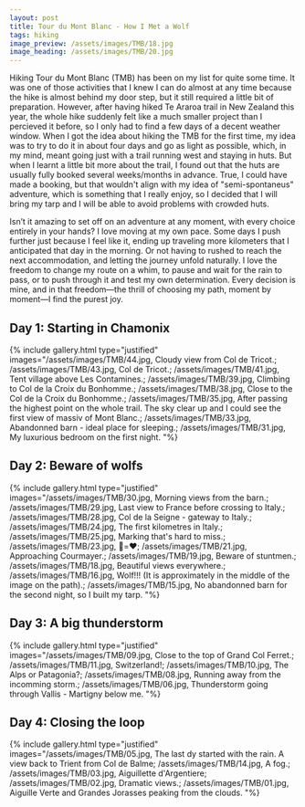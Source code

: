 ```yaml
---
layout: post
title: Tour du Mont Blanc - How I Met a Wolf
tags: hiking
image_preview: /assets/images/TMB/18.jpg
image_heading: /assets/images/TMB/20.jpg
---
```


Hiking Tour du Mont Blanc (TMB) has been on my list for quite some time. It was one of those activities that I knew I can do almost at any time because the hike is almost behind my door step, but it still required a little bit of preparation. However, after having hiked Te Araroa trail in New Zealand this year, the whole hike suddenly felt like a much smaller project than I percieved it before, so I only had to find a few days of a decent weather window. When I got the idea about hiking the TMB for the first time, my idea was to try to do it in about four days and go as light as possible, which, in my mind, meant going just with a trail running west and staying in huts. But when I learnt a little bit more about the trail, I found out that the huts are usually fully booked several weeks/months in advance. True, I could have made a booking, but that wouldn't align with my idea of "semi-spontaneus" adventure, which is something that I really enjoy, so I decided that I will bring my tarp and I will be able to avoid problems with crowded huts. 

Isn’t it amazing to set off on an adventure at any moment, with every choice entirely in your hands? I love moving at my own pace. Some days I push further just because I feel like it, ending up traveling more kilometers that I anticipated that day in the morning. Or not having to rushed to reach the next accommodation, and letting the journey unfold naturally. I love the freedom to change my route on a whim, to pause and wait for the rain to pass, or to push through it and test my own determination. Every decision is mine, and in that freedom—the thrill of choosing my path, moment by moment—I find the purest joy.

## Day 1: Starting in Chamonix

{% include gallery.html 
	type="justified" 
	images="/assets/images/TMB/44.jpg, Cloudy view from Col de Tricot.;
			/assets/images/TMB/43.jpg, Col de Tricot.;
			/assets/images/TMB/41.jpg, Tent village above Les Contamines.;
			/assets/images/TMB/39.jpg, Climbing to Col de la Croix du Bonhomme.;
			/assets/images/TMB/38.jpg, Close to the Col de la Croix du Bonhomme.;
			/assets/images/TMB/35.jpg, After passing the highest point on the whole trail. The sky clear up and I could see the first view of massiv of Mont Blanc.;
			/assets/images/TMB/33.jpg, Abandonned barn - ideal place for sleeping.;
			/assets/images/TMB/31.jpg, My luxurious bedroom on the first night.
			"%}


## Day 2: Beware of wolfs

{% include gallery.html 
	type="justified" 
	images="/assets/images/TMB/30.jpg, Morning views from the barn.;
			/assets/images/TMB/29.jpg, Last view to France before crossing to Italy.;
			/assets/images/TMB/28.jpg, Col de la Seigne - gateway to Italy.;
			/assets/images/TMB/24.jpg, The first kilometres in Italy.;
			/assets/images/TMB/25.jpg, Marking that's hard to miss.;
			/assets/images/TMB/23.jpg, 💩=❤️;
			/assets/images/TMB/21.jpg, Approaching Courmayer.;
			/assets/images/TMB/19.jpg, Beware of stuntmen.;
			/assets/images/TMB/18.jpg, Beautiful views everywhere.;
			/assets/images/TMB/16.jpg, Wolf!!! (It is approximately in the middle of the image on the path).;
			/assets/images/TMB/15.jpg, No abandonned barn for the second night, so I built my tarp.
			"%}

## Day 3: A big thunderstorm

{% include gallery.html 
	type="justified" 
	images="/assets/images/TMB/09.jpg, Close to the top of Grand Col Ferret.;
			/assets/images/TMB/11.jpg, Switzerland!;
			/assets/images/TMB/10.jpg, The Alps or Patagonia?;
			/assets/images/TMB/08.jpg, Running away from the incomming storm.;
			/assets/images/TMB/06.jpg, Thunderstorm going through Vallis - Martigny below me.
			"%}

## Day 4: Closing the loop

{% include gallery.html 
	type="justified" 
	images="/assets/images/TMB/05.jpg, The last dy started with the rain. A view back to Trient from Col de Balme;
			/assets/images/TMB/14.jpg, A fog.;
			/assets/images/TMB/03.jpg, Aiguillette d'Argentiere;
			/assets/images/TMB/02.jpg, Dramatic views.;
			/assets/images/TMB/01.jpg, Aiguille Verte and Grandes Jorasses peaking from the clouds.
			"%}


<!---
{% include gallery.html 
	type="justified" 
	images="/assets/images/TMB/11.jpg,Beautiful mountain;
			/assets/images/TMB/17.jpg,Beautiful mountain;
			/assets/images/TMB/18.jpg,Beautiful mountain; 
			/assets/images/TMB/16.jpg; 
			/assets/images/TMB/16.jpg; 
			/assets/images/TMB/12.jpg"%}

	{% include gallery.html 
	type="justified" 
	images="/assets/images/TMB/12.jpg,Beautiful mountain"%}

{% include gallery.html  
	type="simple"
	images="/assets/images/TMB/13.jpg,Beautiful mountain;
			/assets/images/TMB/17.jpg,Beautiful mountain;
			/assets/images/TMB/22.jpg,Beautiful mountain; 
			/assets/images/TMB/16.jpg; 
			/assets/images/TMB/18.jpg; 
			/assets/images/TMB/12.jpg"%}

{% include gallery.html 
	type="grid" 
	images="/assets/images/TMB/14.jpg,Beautiful mountain;
			/assets/images/TMB/17.jpg,Beautiful mountain;
			/assets/images/TMB/18.jpg,Beautiful mountain; 
			/assets/images/TMB/16.jpg; 
			/assets/images/TMB/16.jpg; 
			/assets/images/TMB/12.jpg"%}
-->
